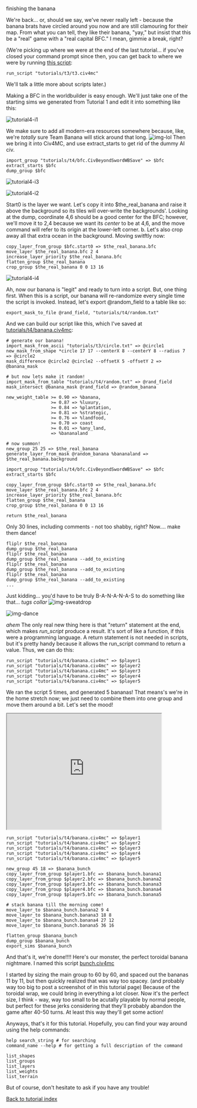 finishing the banana

We're back... or, should we say, we've never really left - because the banana brats have circled around you now and are still clamouring for their map. From what you can tell, they like their banana, "yay," but insist that this be a "real" game with a "real capital BFC." I mean, gimmie a break, right?

(We're picking up where we were at the end of the last tutorial... if you've closed your command prompt since then, you can get back to where we were by running [this script](tutorials/t3/t3.civ4mc):

    run_script "tutorials/t3/t3.civ4mc"
    
We'll talk a little more about scripts later.)

Making a BFC in the worldbuilder is easy enough. We'll just take one of the starting sims we generated from Tutorial 1 and edit it into something like this:

![tutorial4-i1](t4/i1.png)

We make sure to add all modern-era resources somewhere because, like, we're *totally* sure Team Banana will stick around that long. ![img-lol](tutorials/t4/lol.gif) Then we bring it into Civ4MC, and use extract_starts to get rid of the dummy AI civ.

    import_group "tutorials/t4/bfc.CivBeyondSwordWBSave" => $bfc
    extract_starts $bfc
    dump_group $bfc
    
![tutorial4-i3](t4/i3.png)

![tutorial4-i2](t4/i2.png)

Start0 is the layer we want. Let's copy it into $the_real_banana and raise it above the background so its tiles will over-write the backgrounds'. Looking at the dump, coordinate 4,6 should be a good center for the BFC; however, we'll move it to 2,4 because we want its *center* to be at 4,6, and the move command will refer to its origin at the lower-left corner. b. Let's also crop away all that extra ocean in the background. Moving switftly now:

    copy_layer_from_group $bfc.start0 => $the_real_banana.bfc
    move_layer $the_real_banana.bfc 2 4
    increase_layer_priority $the_real_banana.bfc
    flatten_group $the_real_banana
    crop_group $the_real_banana 0 0 13 16

![tutorial4-i4](t4/i4.png)

Ah, now our banana is "legit" and ready to turn into a script. But, one thing first. When this is a script, our banana will re-randomize every single time the script is invoked. Instead, let's export @random_field to a table like so:

    export_mask_to_file @rand_field, "tutorials/t4/random.txt"
    
And we can build our script like this, which I've saved at [tutorials/t4/banana.civ4mc](tutorials/t4/banana.civ4mc):

    # generate our banana!
    import_mask_from_ascii "tutorials/t3/circle.txt" => @circle1
    new_mask_from_shape *circle 17 17 --centerX 8 --centerY 8 --radius 7 => @circle2
    mask_difference @circle2 @circle2 --offsetX 5 -offsetY 2 => @banana_mask

    # but now lets make it random!
    import_mask_from_table "tutorials/t4/random.txt" => @rand_field
    mask_intersect @banana_mask @rand_field => @random_banana

    new_weight_table >= 0.90 => %banana,
                     >= 0.87 => %luxury,
                     >= 0.84 => %plantation,
                     >= 0.81 => %strategic,
                     >= 0.76 => %landfood,
                     >= 0.70 => coast
                     >= 0.01 => %any_land,
                     => %bananaland

    # now summon!
    new_group 25 25 => $the_real_banana
    generate_layer_from_mask @random_banana %bananaland => $the_real_banana.background

    import_group "tutorials/t4/bfc.CivBeyondSwordWBSave" => $bfc
    extract_starts $bfc

    copy_layer_from_group $bfc.start0 => $the_real_banana.bfc
    move_layer $the_real_banana.bfc 2 4
    increase_layer_priority $the_real_banana.bfc
    flatten_group $the_real_banana
    crop_group $the_real_banana 0 0 13 16

    return $the_real_banana
    
Only 30 lines, including comments - not too shabby, right? Now.... make them dance!

    fliplr $the_real_banana
    dump_group $the_real_banana
    fliplr $the_real_banana
    dump_group $the_real_banana --add_to_existing
    fliplr $the_real_banana
    dump_group $the_real_banana --add_to_existing
    fliplr $the_real_banana
    dump_group $the_real_banana --add_to_existing
    ...
    
Just kidding... you'd have to be truly B-A-N-A-N-A-S to do something like that... *tugs collar* ![img-sweatdrop](tutorials/t4/sweatdrop.gif)

![img-dance](tutorials/t4/dance.png)

*ahem* The only real new thing here is that "return" statement at the end, which makes *run_script* produce a result. It's sort of like a function, if this were a programming language. A return statement is not needed in scripts, but it's pretty handy because it allows the run_script command to return a value. Thus, we can do this:

    run_script "tutorials/t4/banana.civ4mc" => $player1
    run_script "tutorials/t4/banana.civ4mc" => $player2
    run_script "tutorials/t4/banana.civ4mc" => $player3
    run_script "tutorials/t4/banana.civ4mc" => $player4
    run_script "tutorials/t4/banana.civ4mc" => $player5
    
We ran the script 5 times, and generated 5 bananas! That means's we're in the home stretch now; we just need to combine them into one group and move them around a bit. Let's set the mood!

<iframe width="420" height="315" src="https://www.youtube.com/watch?v=PMigXnXMhQ4"></iframe>
    
    run_script "tutorials/t4/banana.civ4mc" => $player1
    run_script "tutorials/t4/banana.civ4mc" => $player2
    run_script "tutorials/t4/banana.civ4mc" => $player3
    run_script "tutorials/t4/banana.civ4mc" => $player4
    run_script "tutorials/t4/banana.civ4mc" => $player5

    new_group 45 18 => $banana_bunch
    copy_layer_from_group $player1.bfc => $banana_bunch.banana1
    copy_layer_from_group $player2.bfc => $banana_bunch.banana2
    copy_layer_from_group $player3.bfc => $banana_bunch.banana3
    copy_layer_from_group $player4.bfc => $banana_bunch.banana4
    copy_layer_from_group $player5.bfc => $banana_bunch.banana5

    # stack banana till the morning come!
    move_layer_to $banana_bunch.banana2 9 4
    move_layer_to $banana_bunch.banana3 18 8
    move_layer_to $banana_bunch.banana4 27 12
    move_layer_to $banana_bunch.banana5 36 16

    flatten_group $banana_bunch
    dump_group $banana_bunch
    export_sims $banana_bunch
    
And that's it, we're done!!!! Here's our monster, the perfect toroidal banana nightmare. I named this script [bunch.civ4mc](tutorials/t3/bunch.civ4mc)

I started by sizing the main group to 60 by 60, and spaced out the bananas 11 by 11, but then quickly realized that was way too spacey. (and probably way too big to post a screenshot of in this tutorial page) Because of the toroidal wrap, we could bring in everything a lot closer. Now it's the perfect size, I think - way, way too small to be acutally playable by normal people, but perfect for these jerks considering that they'll probably abandon the game after 40-50 turns. At least this way they'll get some action!

Anyways, that's it for this tutorial. Hopefully, you can find your way around using the help commands:

    help search_string # for searching
    command_name --help # for getting a full description of the command
    
    list_shapes
    list_groups
    list_layers
    list_weights
    list_terrain
    
But of course, don't hesitate to ask if you have any trouble!

[Back to tutorial index](Readme.md)
